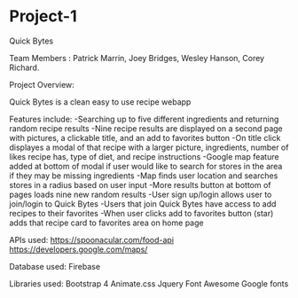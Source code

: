 # Project-1
Quick Bytes

Team Members : Patrick Marrin, Joey Bridges, Wesley Hanson, Corey Richard.

Project Overview:

Quick Bytes is a clean easy to use recipe webapp

Features include:
-Searching up to five different ingredients and returning random recipe results
-Nine recipe results are displayed on a second page with pictures, a clickable title, and an add to favorites button
-On title click displayes a modal of that recipe with a larger picture, ingredients, number of likes recipe has, type of diet, and recipe instructions 
-Google map feature added at bottom of modal if user would like to search for stores in the area if they may be missing ingredients
-Map finds user location and searches stores in a radius based on user input
-More results button at bottom of pages loads nine new random results
-User sign up/login allows user to join/login to Quick Bytes
-Users that join Quick Bytes have access to add recipes to their favorites
-When user clicks add to favorites button (star) adds that recipe card to favorites area on home page



APIs used: 
https://spoonacular.com/food-api
https://developers.google.com/maps/

Database used:
Firebase

Libraries used:
Bootstrap 4
Animate.css
Jquery
Font Awesome
Google fonts



